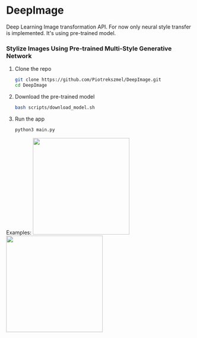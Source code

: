 # DeepImage

Deep Learning Image transformation API. For now only neural style transfer is implemented. It's using pre-trained model.

### Stylize Images Using Pre-trained Multi-Style Generative Network

1. Clone the repo

    ```bash
    git clone https://github.com/Piotrekszmel/DeepImage.git
    cd DeepImage
    ```

2. Download the pre-trained model

    ```bash
    bash scripts/download_model.sh
    ```

3. Run the app

    ```bash
    python3 main.py
    ```

Examples:
<img src ="images/1.jpg" width="260px" />
<img src ="images/2.jpg" width="260px" />
